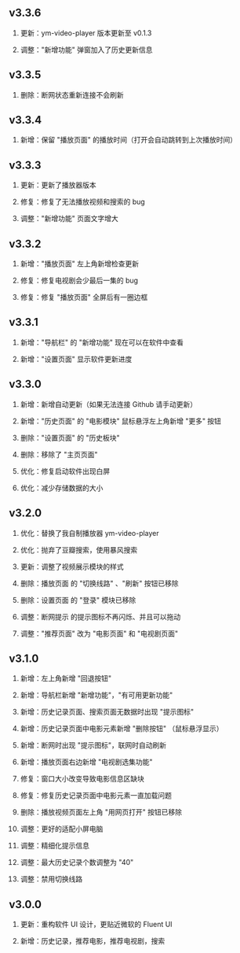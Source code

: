 ## v3.3.6

1. 更新：ym-video-player 版本更新至 v0.1.3

2. 调整："新增功能" 弹窗加入了历史更新信息

## v3.3.5

1. 删除：断网状态重新连接不会刷新

## v3.3.4

1. 新增：保留 "播放页面" 的播放时间（打开会自动跳转到上次播放时间）

## v3.3.3

1. 更新：更新了播放器版本

2. 修复：修复了无法播放视频和搜索的 bug

3. 调整："新增功能" 页面文字增大

## v3.3.2

1. 新增："播放页面" 左上角新增检查更新

2. 修复：修复电视剧会少最后一集的 bug

3. 修复：修复 "播放页面" 全屏后有一圈边框

## v3.3.1

1. 新增："导航栏" 的 "新增功能" 现在可以在软件中查看

2. 新增："设置页面" 显示软件更新进度

## v3.3.0

1. 新增：新增自动更新（如果无法连接 Github 请手动更新）

2. 新增："历史页面" 的 "电影模块" 鼠标悬浮左上角新增 "更多" 按钮

3. 删除："设置页面" 的 "历史板块"

4. 删除：移除了 "主页页面"

5. 优化：修复启动软件出现白屏

6. 优化：减少存储数据的大小

## v3.2.0

1. 优化：替换了我自制播放器 ym-video-player

2. 优化：抛弃了豆瓣搜索，使用暴风搜索

3. 更新：调整了视频展示模块的样式

4. 删除：播放页面 的 "切换线路" 、"刷新" 按钮已移除

5. 删除：设置页面 的 "登录" 模块已移除

6. 调整：断网提示 的提示图标不再闪烁、并且可以拖动

7. 调整："推荐页面" 改为 "电影页面" 和 "电视剧页面"

## v3.1.0

1. 新增：左上角新增 "回退按钮"

2. 新增：导航栏新增 "新增功能"，"有可用更新功能"

3. 新增：历史记录页面、搜索页面无数据时出现 "提示图标"

4. 新增：历史记录页面中电影元素新增 "删除按钮" （鼠标悬浮显示）

5. 新增：断网时出现 "提示图标"，联网时自动刷新

6. 新增：播放页面右边新增 "电视剧选集功能"

7. 修复：窗口大小改变导致电影信息区缺块

8. 修复：修复历史记录页面中电影元素一直加载问题

9. 删除：播放视频页面左上角 "用网页打开" 按钮已移除

10. 调整：更好的适配小屏电脑

11. 调整：精细化提示信息

12. 调整：最大历史记录个数调整为 "40"

13. 调整：禁用切换线路

## v3.0.0

1. 更新：重构软件 UI 设计，更贴近微软的 Fluent UI

2. 新增：历史记录，推荐电影，推荐电视剧，搜索
